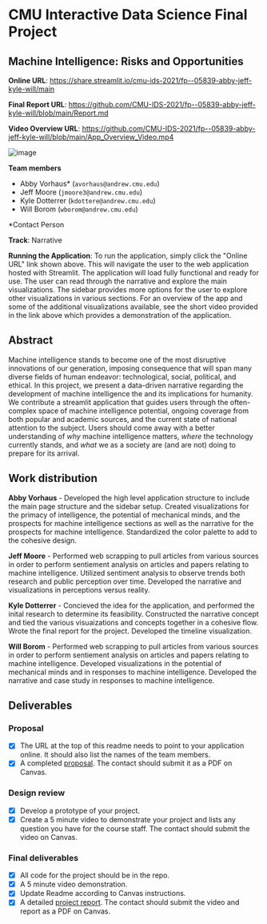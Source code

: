 # CMU Interactive Data Science Final Project

## Machine Intelligence: Risks and Opportunities

**Online URL**: https://share.streamlit.io/cmu-ids-2021/fp--05839-abby-jeff-kyle-will/main

**Final Report URL**: https://github.com/CMU-IDS-2021/fp--05839-abby-jeff-kyle-will/blob/main/Report.md

**Video Overview URL**: https://github.com/CMU-IDS-2021/fp--05839-abby-jeff-kyle-will/blob/main/App_Overview_Video.mp4

![image](https://user-images.githubusercontent.com/68480789/117331843-245df780-ae65-11eb-8a13-bd21e0c27bef.png)

**Team members**
- Abby Vorhaus* (`avorhaus@andrew.cmu.edu`)
- Jeff Moore (`jmoore3@andrew.cmu.edu`)
- Kyle Dotterrer (`kdottere@andrew.cmu.edu`)
- Will Borom (`wborom@andrew.cmu.edu`)

*Contact Person

**Track**: Narrative

**Running the Application**: To run the application, simply click the "Online URL" link shown above. This will navigate the user to the web application hosted with Streamlit. The application will load fully functional and ready for use. The user can read through the narrative and explore the main visualizations. The sidebar provides more options for the user to explore other visualizations in various sections. For an overview of the app and some of the additional visualizations available, see the short video provided in the link above which provides a demonstration of the application.

## Abstract 

Machine intelligence stands to become one of the most disruptive innovations of our generation, imposing consequence that will span many diverse fields of human endeavor: technological, social, political, and ethical. In this project, we present a data-driven narrative regarding the development of machine intelligence the and its implications for humanity. We contribute a streamlit application that guides users through the often-complex space of machine intelligence potential, ongoing coverage from both popular and academic sources, and the current state of national attention to the subject. Users should come away with a better understanding of _why_ machine intelligence matters, _where_ the technology currently stands, and _what_ we as a society are (and are not) doing to prepare for its arrival.

## Work distribution

**Abby Vorhaus** - Developed the high level application structure to include the main page structure and the sidebar setup. Created visualizations for the primacy of intelligence, the potential of mechanical minds, and the prospects for machine intelligence sections as well as the narrative for the prospects for machine intelligence. Standardized the color palette to add to the cohesive design. 

**Jeff Moore** - Performed web scrapping to pull articles from various sources in order to perform sentiement analysis on articles and papers relating to machine intelligence. Utilized sentiment analysis to observe trends both research and public perception over time. Developed the narrative and visualizations in perceptions versus reality.

**Kyle Dotterrer** - Concieved the idea for the application, and performed the inital research to determine its feasibility. Constructed the narrative concept and tied the various visuaizations and concepts together in a cohesive flow. Wrote the final report for the project. Developed the timeline visualization.

**Will Borom** - Performed web scrapping to pull articles from various sources in order to perform sentiement analysis on articles and papers relating to machine intelligence. Developed visualizations in the potential of mechanical minds and in responses to machine intelligence. Developed the narrative and case study in responses to machine intelligence.

## Deliverables

### Proposal

- [x] The URL at the top of this readme needs to point to your application online. It should also list the names of the team members.
- [x] A completed [proposal](Proposal.md). The contact should submit it as a PDF on Canvas.

### Design review

- [x] Develop a prototype of your project.
- [x] Create a 5 minute video to demonstrate your project and lists any question you have for the course staff. The contact should submit the video on Canvas.

### Final deliverables

- [x] All code for the project should be in the repo.
- [x] A 5 minute video demonstration.
- [x] Update Readme according to Canvas instructions.
- [x] A detailed [project report](Report.md). The contact should submit the video and report as a PDF on Canvas.
